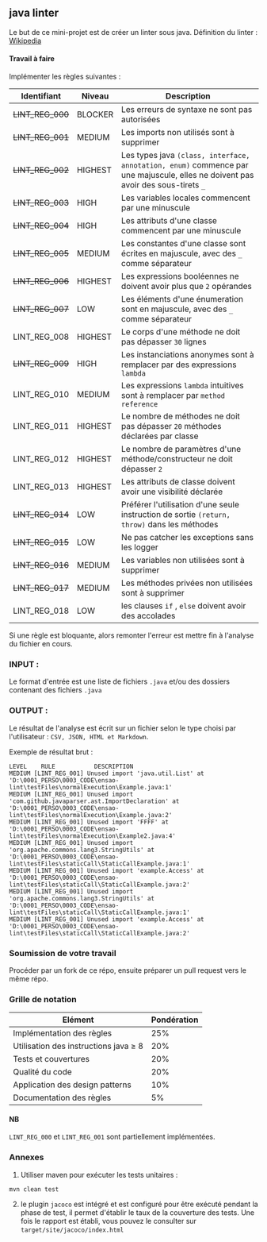 ## java linter
Le but de ce mini-projet est de créer un linter sous java.
Définition du linter : [Wikipedia](https://en.wikipedia.org/wiki/Lint_%28software%29)

#### Travail à faire

Implémenter les règles suivantes :

| Identifiant |Niveau  | Description |
|--|--|--|
| ~~LINT_REG_000~~ |BLOCKER|Les erreurs de syntaxe ne sont pas autorisées|
| ~~LINT_REG_001~~ |MEDIUM |Les imports non utilisés sont à supprimer |
| ~~LINT_REG_002~~ |HIGHEST|Les types java `(class, interface, annotation, enum)` commence par une majuscule, elles ne doivent pas avoir des sous-tirets `_`  |
| ~~LINT_REG_003~~ |HIGH|Les variables locales commencent par une minuscule  |
| ~~LINT_REG_004~~ |HIGH|Les attributs d'une classe commencent par une minuscule  |
| ~~LINT_REG_005~~ |MEDIUM|Les constantes d'une classe sont écrites en majuscule, avec des `_` comme séparateur|
| ~~LINT_REG_006~~ |HIGHEST|Les expressions booléennes ne doivent avoir plus que `2` opérandes |
| ~~LINT_REG_007~~ |LOW|Les éléments d'une énumeration sont en majuscule, avec des `_` comme séparateur|
| LINT_REG_008 |HIGHEST|Le corps d'une méthode ne doit pas dépasser `30` lignes|
| ~~LINT_REG_009~~ |HIGH|Les instanciations anonymes sont à remplacer par des expressions `lambda`|
| LINT_REG_010 |MEDIUM|Les expressions `lambda` intuitives sont à remplacer par `method reference` |
| LINT_REG_011 |HIGHEST|Le nombre de méthodes ne doit pas dépasser `20` méthodes déclarées par classe|
| LINT_REG_012 |HIGHEST|Le nombre de paramètres d'une méthode/constructeur ne doit dépasser `2`|
| LINT_REG_013 |HIGHEST|Les attributs de classe doivent avoir une visibilité déclarée|
| ~~LINT_REG_014~~ |LOW|Préférer l'utilisation d'une seule instruction de sortie `(return, throw)` dans les méthodes|
| ~~LINT_REG_015~~|LOW|Ne pas catcher les exceptions sans les logger|
| ~~LINT_REG_016~~|MEDIUM|Les variables non utilisées sont à supprimer|
| ~~LINT_REG_017~~|MEDIUM|Les méthodes privées non utilisées sont à supprimer|
| LINT_REG_018 |LOW|les clauses `if` , `else` doivent avoir des accolades |

Si une règle est bloquante, alors remonter l'erreur est mettre fin à l'analyse du fichier en cours.
### INPUT :
Le format d'entrée est une liste de fichiers `.java` et/ou des dossiers contenant des fichiers `.java`
### OUTPUT :
Le résultat de l'analyse est écrit sur un fichier selon le type choisi par l'utilisateur : `CSV, JSON, HTML et Markdown`.

Exemple de résultat brut :
```
LEVEL    RULE    	    DESCRIPTION
MEDIUM [LINT_REG_001] Unused import 'java.util.List' at 'D:\0001_PERSO\0003_CODE\ensao-lint\testFiles\normalExecution\Example.java:1'
MEDIUM [LINT_REG_001] Unused import 'com.github.javaparser.ast.ImportDeclaration' at 'D:\0001_PERSO\0003_CODE\ensao-lint\testFiles\normalExecution\Example.java:2'
MEDIUM [LINT_REG_001] Unused import 'FFFF' at 'D:\0001_PERSO\0003_CODE\ensao-lint\testFiles\normalExecution\Example2.java:4'
MEDIUM [LINT_REG_001] Unused import 'org.apache.commons.lang3.StringUtils' at 'D:\0001_PERSO\0003_CODE\ensao-lint\testFiles\staticCall\StaticCallExample.java:1'
MEDIUM [LINT_REG_001] Unused import 'example.Access' at 'D:\0001_PERSO\0003_CODE\ensao-lint\testFiles\staticCall\StaticCallExample.java:2'
MEDIUM [LINT_REG_001] Unused import 'org.apache.commons.lang3.StringUtils' at 'D:\0001_PERSO\0003_CODE\ensao-lint\testFiles\staticCall\StaticCallExample.java:1'
MEDIUM [LINT_REG_001] Unused import 'example.Access' at 'D:\0001_PERSO\0003_CODE\ensao-lint\testFiles\staticCall\StaticCallExample.java:2'
```
###  Soumission de votre travail
Procéder par un fork de ce répo, ensuite préparer un pull request vers le même répo.
### Grille de notation
| Elément| Pondération|
|--|--|
|Implémentation des règles | 25%|
|Utilisation des instructions java ≥ 8| 20%|
|Tests et couvertures|20%|
|Qualité du code |20%|
|Application des design patterns|10%|
|Documentation des règles |5%|
#### NB
`LINT_REG_000` et `LINT_REG_001` sont partiellement implémentées.
### Annexes
1. Utiliser maven pour exécuter les tests unitaires :
 ```
mvn clean test
```

2. le plugin `jacoco` est intégré et est configuré pour être exécuté pendant la phase de test, il permet d'établir le taux de la couverture des tests.
Une fois le rapport est établi, vous pouvez le consulter sur `target/site/jacoco/index.html`

